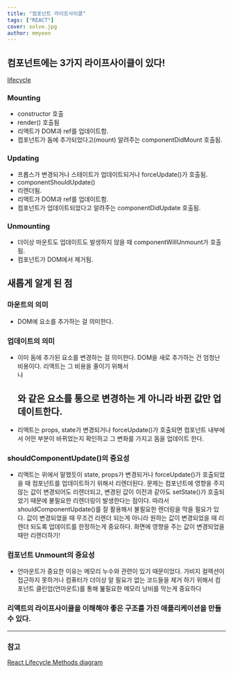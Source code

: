```yaml
---
title: "컴포넌트 라이프사이클"
tags: ["REACT"]
cover: solve.jpg
author: mmyeon
---
```


## 컴포넌트에는 3가지 라이프사이클이 있다!

[lifecycle](./component-lifycycles.png)

### Mounting

- constructor 호출
- render() 호출됨
- 리액트가 DOM과 ref를 업데이트함.
- 컴포넌트가 돔에 추가되었다고(mount) 알려주는 componentDidMount 호출됨.

### Updating

- 프롭스가 변경되거나 스테이트가 업데이트되거나 forceUpdate()가 호출됨.
- componentShouldUpdate()
- 리렌더됨.
- 리액트가 DOM과 ref를 업데이트함.
- 컴포넌트가 업데이트되었다고 알려주는 componentDidUpdate 호출됨.

### Unmounting

- 더이상 마운트도 업데이트도 발생하지 않을 때 componentWillUnmount가 호출됨.
- 컴포넌트가 DOM에서 제거됨.

## 새롭게 알게 된 점

### 마운트의 의미

- DOM에 요소를 추가하는 걸 의미한다.

### 업데이트의 의미

- 이미 돔에 추가된 요소를 변경하는 걸 의미한다. DOM을 새로 추가하는 건 엄청난 비용이다. 리액트는 그 비용을 줄이기 위해서 <div>나 <h2>와 같은 요소를 통으로 변경하는 게 아니라 바뀐 값만 업데이트한다.
- 리액트는 props, state가 변경되거나 forceUpdate()가 호출되면 컴포넌트 내부에서 어떤 부분이 바뀌었는지 확인하고 그 변화를 가지고 돔을 업데이트 한다.

### shouldComponentUpdate()의 중요성

- 리액트는 위에서 말했듯이 state, props가 변경되거나 forceUpdate()가 호출되었을 때 컴포넌트를 업데이트하기 위해서 리렌더된다. 문제는 컴포넌트에 영향을 주지 않는 값이 변경되어도 리렌더되고, 변경된 값이 이전과 같아도 setState()가 호출되었기 때문에 불필요한 리렌더링이 발생한다는 점이다. 따라서 shouldComponentUpdate()를 잘 활용해서 불필요한 렌더링을 막을 필요가 있다. 값이 변경되었을 때 무조건 리렌더 되는게 아니라 원하는 값이 변경되었을 때 리렌더 되도록 업데이트를 한정하는게 중요하다. 화면에 영향을 주는 값이 변경되었을 때만 리렌더하기!

### 컴포넌트 Unmount의 중요성

- 언마운트가 중요한 이유는 메모리 누수와 관련이 있기 때문이었다. 가비지 컬렉션이 접근하지 못하거나 컴퓨터가 더이상 알 필요가 없는 코드들을 제거 하기 위해서 컴포넌트 클린업(언마운트)를 통해 붎필요한 메모리 낭비를 막는게 중요하다

### 리액트의 라이프사이클을 이해해야 좋은 구조를 가진 애플리케이션을 만들 수 있다.

---

### 참고

[React Lifecycle Methods diagram](https://projects.wojtekmaj.pl/react-lifecycle-methods-diagram/)
